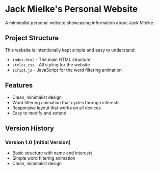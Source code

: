 # Jack Mielke's Personal Website

A minimalist personal website showcasing information about Jack Mielke.

## Project Structure

This website is intentionally kept simple and easy to understand:

- `index.html` - The main HTML structure
- `styles.css` - All styling for the website
- `script.js` - JavaScript for the word filtering animation

## Features

- Clean, minimalist design
- Word filtering animation that cycles through interests
- Responsive layout that works on all devices
- Easy to modify and extend

## Version History

### Version 1.0 (Initial Version)
- Basic structure with name and interests
- Simple word filtering animation
- Clean, minimalist design